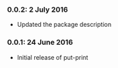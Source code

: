 
### 0.0.2: 2 July 2016

* Updated the package description

### 0.0.1: 24 June 2016

* Initial release of put-print
